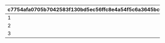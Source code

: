 |c7754afa0705b7042583f130bd5ec56ffc8e4a54f5c6a3645bc0c00b8f370b79|1d9ef0747a8ec5ed60b19680ab85a1ef852a95660852b7e2aac07b1372ff9aae|4bef05a78c720a24c7b6b1d77b8c9d2c0cd08576ee218f5b34a280da1ab64915|
| --- | --- | --- |
|1|105|120|
|2|105|120|
|3|105|120|